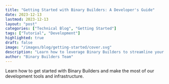 ```yaml
---
title: "Getting Started with Binary Builders: A Developer's Guide"
date: 2023-12-13
lastmod: 2023-12-13
layout: "post"
categories: ["Technical Blog", "Getting Started"]
tags: ["Tutorial", "Development"]
highlighted: true
draft: false
image: "/images/blog/getting-started/cover.svg"
description: "Learn how to leverage Binary Builders to streamline your development workflow, improve code quality, and boost productivity."
author: "Binary Builders Team"
---
```


Learn how to get started with Binary Builders and make the most of our development tools and infrastructure. 